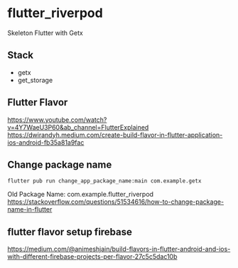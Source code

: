 # flutter_riverpod

Skeleton Flutter with Getx

## Stack
  - getx
  - get_storage


## Flutter Flavor
https://www.youtube.com/watch?v=4Y7WaeU3P60&ab_channel=FlutterExplained
https://dwirandyh.medium.com/create-build-flavor-in-flutter-application-ios-android-fb35a81a9fac


## Change package name
`flutter pub run change_app_package_name:main com.example.getx`

Old Package Name: com.example.flutter_riverpod
https://stackoverflow.com/questions/51534616/how-to-change-package-name-in-flutter


## flutter flavor setup firebase
https://medium.com/@animeshjain/build-flavors-in-flutter-android-and-ios-with-different-firebase-projects-per-flavor-27c5c5dac10b
